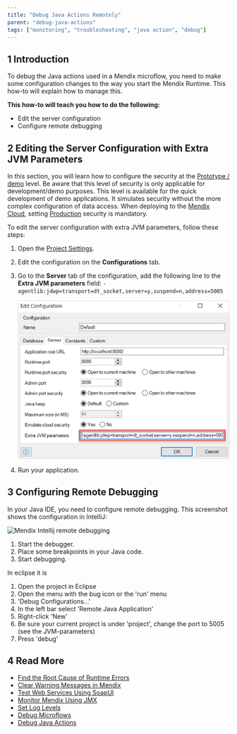 ```yaml
---
title: "Debug Java Actions Remotely"
parent: "debug-java-actions"
tags: ["monitoring", "troubleshooting", "java action", "debug"]
---
```


## 1 Introduction

To debug the Java actions used in a Mendix microflow, you need to make some configuration changes to the way you start the Mendix Runtime. This how-to will explain how to manage this.

**This how-to will teach you how to do the following:**

* Edit the server configuration
* Configure remote debugging

## 2 Editing the Server Configuration with Extra JVM Parameters

In this section, you will learn how to configure the security at the [Prototype / demo](../security/create-a-secure-app#prototype) level. Be aware that this level of security is only applicable for development/demo purposes. This level is available for the quick development of demo applications. It simulates security without the more complex configuration of data access. When deploying to the [Mendix Cloud](/developerportal/deploy/mendix-cloud-deploy), setting [Production](../security/create-a-secure-app#production) security is mandatory.

To edit the server configuration with extra JVM parameters, follow these steps:

1. Open the [Project Settings](/refguide/project-settings).
2. Edit the configuration on the **Configurations** tab.
3.  Go to the **Server** tab of the configuration, add the following line to the **Extra JVM parameters** field: `-agentlib:jdwp=transport=dt_socket,server=y,suspend=n,address=5005`

    ![](attachments/18448579/18580063.png)

4. Run your application.

## 3 Configuring Remote Debugging

In your Java IDE, you need to configure remote debugging. This screenshot shows the configuration in IntelliJ:

![Mendix Intellij remote debugging](http://www.andrejkoelewijn.com/blog/images/2014/01/mx-java-debug/intellij_rundebug_configurations.png)

1. Start the debugger.
2. Place some breakpoints in your Java code.
3. Start debugging.

In eclipse it is
1. Open the project in Eclipse
2. Open the menu with the bug icon or the 'run' menu
3. 'Debug Configurations...'
4. In the left bar select 'Remote Java Application' 
5. Right-click 'New' 
6. Be sure your current project is under 'project', change the port to 5005 (see the JVM-parameters)
7. Press 'debug'

## 4 Read More

* [Find the Root Cause of Runtime Errors](finding-the-root-cause-of-runtime-errors)
* [Clear Warning Messages in Mendix](clear-warning-messages)
* [Test Web Services Using SoapUI](../testing/testing-web-services-using-soapui)
* [Monitor Mendix Using JMX](monitoring-mendix-using-jmx)
* [Set Log Levels](log-levels)
* [Debug Microflows](debug-microflows)
* [Debug Java Actions](debug-java-actions)
